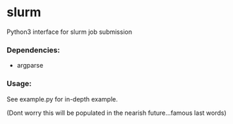 # slurm
Python3 interface for slurm job submission

### Dependencies: 
- argparse

### Usage:

See example.py for in-depth example.


(Dont worry this will be populated in the nearish future...famous last words)
